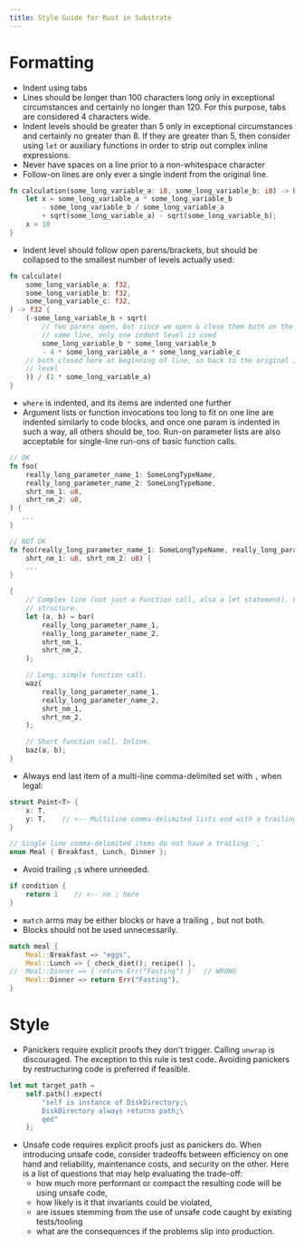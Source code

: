 ```yaml
---
title: Style Guide for Rust in Substrate
---
```


# Formatting

- Indent using tabs
- Lines should be longer than 100 characters long only in exceptional circumstances and certainly no longer than 120. For this purpose, tabs are considered 4 characters wide.
- Indent levels should be greater than 5 only in exceptional circumstances and certainly no greater than 8. If they are greater than 5, then consider using `let` or auxiliary functions in order to strip out complex inline expressions.
- Never have spaces on a line prior to a non-whitespace character
- Follow-on lines are only ever a single indent from the original line.

```rust
fn calculation(some_long_variable_a: i8, some_long_variable_b: i8) -> bool {
	let x = some_long_variable_a * some_long_variable_b
		- some_long_variable_b / some_long_variable_a
		+ sqrt(some_long_variable_a) - sqrt(some_long_variable_b);
	x > 10
}
```
- Indent level should follow open parens/brackets, but should be collapsed to the smallest number of levels actually used:

```rust
fn calculate(
	some_long_variable_a: f32,
	some_long_variable_b: f32,
	some_long_variable_c: f32,
) -> f32 {
	(-some_long_variable_b + sqrt(
		// two parens open, but since we open & close them both on the
		// same line, only one indent level is used
		some_long_variable_b * some_long_variable_b
		- 4 * some_long_variable_a * some_long_variable_c
	// both closed here at beginning of line, so back to the original indent
	// level
	)) / (2 * some_long_variable_a)
}
```
- `where` is indented, and its items are indented one further
- Argument lists or function invocations too long to fit on one line are indented similarly to code blocks, and once one param is indented in such a way, all others should be, too. Run-on parameter lists are also acceptable for single-line run-ons of basic function calls.

```rust
// OK
fn foo(
	really_long_parameter_name_1: SomeLongTypeName,
	really_long_parameter_name_2: SomeLongTypeName,
	shrt_nm_1: u8,
	shrt_nm_2: u8,
) {
   ...
}

// NOT OK
fn foo(really_long_parameter_name_1: SomeLongTypeName, really_long_parameter_name_2: SomeLongTypeName,
	shrt_nm_1: u8, shrt_nm_2: u8) {
	...
}

```

```rust
{
	// Complex line (not just a function call, also a let statement). Full
	// structure.
	let (a, b) = bar(
		really_long_parameter_name_1,
		really_long_parameter_name_2,
		shrt_nm_1,
		shrt_nm_2,
	);

	// Long, simple function call.
	waz(
		really_long_parameter_name_1, 
		really_long_parameter_name_2,
		shrt_nm_1, 
		shrt_nm_2,
	);

	// Short function call. Inline.
	baz(a, b);
}
```

- Always end last item of a multi-line comma-delimited set with `,` when legal:

```rust
struct Point<T> {
	x: T,
	y: T,    // <-- Multiline comma-delimited lists end with a trailing ,
}

// Single line comma-delimited items do not have a trailing `,`
enum Meal { Breakfast, Lunch, Dinner };
```

- Avoid trailing `;`s where unneeded.

```rust
if condition {
	return 1    // <-- no ; here
}
```

- `match` arms may be either blocks or have a trailing `,` but not both.
- Blocks should not be used unnecessarily.

```rust
match meal {
	Meal::Breakfast => "eggs",
	Meal::Lunch => { check_diet(); recipe() },
//	Meal::Dinner => { return Err("Fasting") }   // WRONG
	Meal::Dinner => return Err("Fasting"),
}
```

# Style

- Panickers require explicit proofs they don't trigger. Calling `unwrap` is discouraged. The exception 
to this rule is test code. Avoiding panickers by restructuring code is preferred if feasible.

```rust
let mut target_path = 
	self.path().expect(
		"self is instance of DiskDirectory;\
		DiskDirectory always returns path;\
		qed"
	);
```

- Unsafe code requires explicit proofs just as panickers do. When introducing unsafe code,
consider tradeoffs between efficiency on one hand and reliability, maintenance costs, and security on the other. 
Here is a list of questions that may help evaluating the trade-off:
    - how much more performant or compact the resulting code will be using unsafe code, 
    - how likely is it that invariants could be violated, 
    - are issues stemming from the use of unsafe code caught by existing tests/tooling
    - what are the consequences if the problems slip into production.
